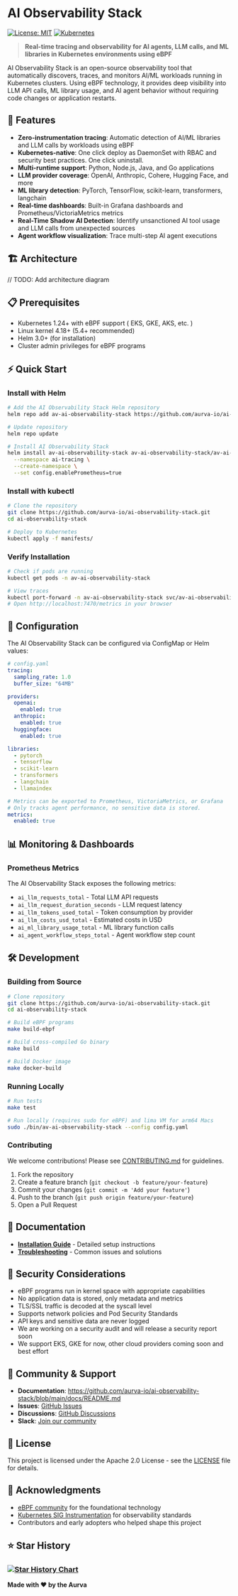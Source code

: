 # AI Observability Stack

[![License: MIT](https://img.shields.io/badge/License-MIT-yellow.svg)](https://opensource.org/licenses/MIT)
[![Kubernetes](https://img.shields.io/badge/Kubernetes-1.24+-blue.svg)](https://kubernetes.io/)

> **Real-time tracing and observability for AI agents, LLM calls, and ML libraries in Kubernetes environments using eBPF**

AI Observability Stack is an open-source observability tool that automatically discovers, traces, and monitors AI/ML workloads running in Kubernetes clusters. Using eBPF technology, it provides deep visibility into LLM API calls, ML library usage, and AI agent behavior without requiring code changes or application restarts.

## 🚀 Features

- **Zero-instrumentation tracing**: Automatic detection of AI/ML libraries and LLM calls by workloads using eBPF
- **Kubernetes-native**: One click deploy as DaemonSet with RBAC and security best practices. One click uninstall.
- **Multi-runtime support**: Python, Node.js, Java, and Go applications
- **LLM provider coverage**: OpenAI, Anthropic, Cohere, Hugging Face, and more
- **ML library detection**: PyTorch, TensorFlow, scikit-learn, transformers, langchain
- **Real-time dashboards**: Built-in Grafana dashboards and Prometheus/VictoriaMetrics metrics
- **Real-Time Shadow AI Detection**: Identify unsanctioned AI tool usage and LLM calls from unexpected sources
- **Agent workflow visualization**: Trace multi-step AI agent executions

## 🏗️ Architecture

// TODO: Add architecture diagram

## 📋 Prerequisites

- Kubernetes 1.24+ with eBPF support ( EKS, GKE, AKS, etc. )
- Linux kernel 4.18+ (5.4+ recommended)
- Helm 3.0+ (for installation)
- Cluster admin privileges for eBPF programs

## ⚡ Quick Start

### Install with Helm

```bash
# Add the AI Observability Stack Helm repository
helm repo add av-ai-observability-stack https://github.com/aurva-io/ai-observability-stack/helm-charts

# Update repository
helm repo update

# Install AI Observability Stack
helm install av-ai-observability-stack av-ai-observability-stack/av-ai-observability-stack \
  --namespace ai-tracing \
  --create-namespace \
  --set config.enablePrometheus=true
```

### Install with kubectl

```bash
# Clone the repository
git clone https://github.com/aurva-io/ai-observability-stack.git
cd ai-observability-stack

# Deploy to Kubernetes
kubectl apply -f manifests/
```

### Verify Installation

```bash
# Check if pods are running
kubectl get pods -n av-ai-observability-stack

# View traces
kubectl port-forward -n av-ai-observability-stack svc/av-ai-observability-stack-ui 7470:7470
# Open http://localhost:7470/metrics in your browser
```

## 🔧 Configuration

The AI Observability Stack can be configured via ConfigMap or Helm values:

```yaml
# config.yaml
tracing:
  sampling_rate: 1.0
  buffer_size: "64MB"

providers:
  openai:
    enabled: true
  anthropic:
    enabled: true
  huggingface:
    enabled: true

libraries:
  - pytorch
  - tensorflow
  - scikit-learn
  - transformers
  - langchain
  - llamaindex

# Metrics can be exported to Prometheus, VictoriaMetrics, or Grafana
# Only tracks agent performance, no sensitive data is stored.
metrics:
  enabled: true
```

## 📊 Monitoring & Dashboards

### Prometheus Metrics

The AI Observability Stack exposes the following metrics:

- `ai_llm_requests_total` - Total LLM API requests
- `ai_llm_request_duration_seconds` - LLM request latency
- `ai_llm_tokens_used_total` - Token consumption by provider
- `ai_llm_costs_usd_total` - Estimated costs in USD
- `ai_ml_library_usage_total` - ML library function calls
- `ai_agent_workflow_steps_total` - Agent workflow step count

## 🛠️ Development

### Building from Source

```bash
# Clone repository
git clone https://github.com/aurva-io/ai-observability-stack.git
cd ai-observability-stack

# Build eBPF programs
make build-ebpf

# Build cross-compiled Go binary
make build

# Build Docker image
make docker-build
```

### Running Locally

```bash
# Run tests
make test

# Run locally (requires sudo for eBPF) and lima VM for arm64 Macs
sudo ./bin/av-ai-observability-stack --config config.yaml
```

### Contributing

We welcome contributions! Please see [CONTRIBUTING.md](CONTRIBUTING.md) for guidelines.

1. Fork the repository
2. Create a feature branch (`git checkout -b feature/your-feature`)
3. Commit your changes (`git commit -m 'Add your feature'`)
4. Push to the branch (`git push origin feature/your-feature`)
5. Open a Pull Request

## 📖 Documentation

- **[Installation Guide](https://github.com/aurva-io/ai-observability-stack/blob/main/docs/installation.md)** - Detailed setup instructions
- **[Troubleshooting](https://github.com/aurva-io/ai-observability-stack/blob/main/docs/troubleshooting.md)** - Common issues and solutions

## 🔐 Security Considerations

- eBPF programs run in kernel space with appropriate capabilities
- No application data is stored, only metadata and metrics
- TLS/SSL traffic is decoded at the syscall level
- Supports network policies and Pod Security Standards
- API keys and sensitive data are never logged
- We are working on a security audit and will release a security report soon
- We support EKS, GKE for now, other cloud providers coming soon and best effort

## 🤝 Community & Support

- **Documentation**: https://github.com/aurva-io/ai-observability-stack/blob/main/docs/README.md
- **Issues**: [GitHub Issues](https://github.com/aurva-io/ai-observability-stack/issues)
- **Discussions**: [GitHub Discussions](https://github.com/aurva-io/ai-observability-stack/discussions)
- **Slack**: [Join our community](https://join.slack.com/t/av-ai-observability/shared_invite/zt-24000000000000000000000000000000)

## 📝 License

This project is licensed under the Apache 2.0 License - see the [LICENSE](LICENSE) file for details.

## 🙏 Acknowledgments

- [eBPF community](https://ebpf.io/) for the foundational technology
- [Kubernetes SIG Instrumentation](https://github.com/kubernetes/community/tree/master/sig-instrumentation) for observability standards
- Contributors and early adopters who helped shape this project

## ⭐ Star History

### [![Star History Chart](https://api.star-history.com/svg?repos=aurva-io/ai-observability-stack&type=Date)](https://star-history.com/#aurva-io/ai-observability-stack&Date)

**Made with ❤️ by the Aurva**
